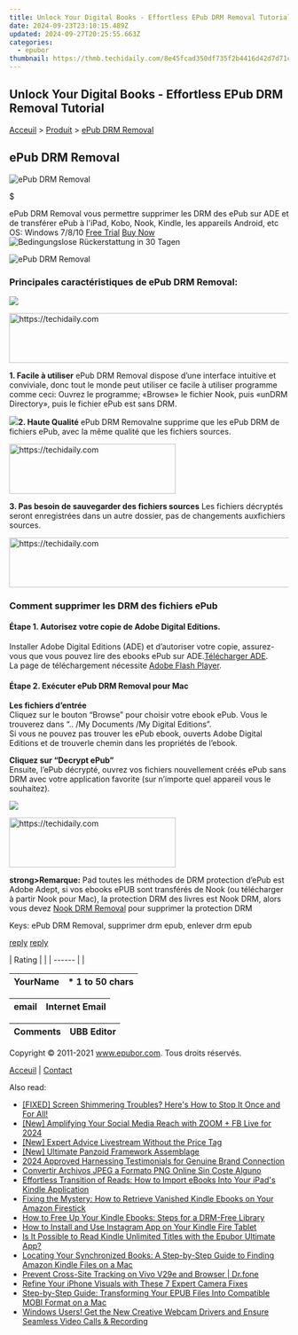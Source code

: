 ```yaml
---
title: Unlock Your Digital Books - Effortless EPub DRM Removal Tutorial
date: 2024-09-23T23:10:15.489Z
updated: 2024-09-27T20:25:55.663Z
categories:
  - epubor
thumbnail: https://thmb.techidaily.com/8e45fcad350df735f2b4416d42d7d71c8933e8227de663d1016dd55e7780d59f.jpg
---
```


## Unlock Your Digital Books - Effortless EPub DRM Removal Tutorial

[Acceuil](http://www.epubor.com/fr/) \> [Produit](https://tools.techidaily.com/epubor/products/) \> [ePub DRM Removal](https://tools.techidaily.com/epubor/products/) 

## ePub DRM Removal

![ePub DRM Removal](https://www.epubor.com/images/remote/D4/1D/D41D8C_D41D8C_drmtool.jpg)

$

ePub DRM Removal vous permettre supprimer les DRM des ePub sur ADE et de transférer ePub à l'iPad, Kobo, Nook, Kindle, les appareils Android, etc  OS: Windows 7/8/10 [Free Trial](https://tools.techidaily.com/epubor/products/) [Buy Now](https://tools.techidaily.com/epubor/products/) ![Bedingungslose Rückerstattung in 30 Tagen](http://www.epubor.com/images/grarantee-s.gif) 

![ePub DRM Removal](https://www.epubor.com/images/remote/D4/1D/D41D8C_epubdrmremoval.jpg)

### Principales caractéristiques de ePub DRM Removal:

![](https://www.epubor.com/images/remote/D4/1D/D41D8C_D41D8C_4A32BA6vc_1.jpg)

<!-- affiliate ads begin -->
<a href="https://ephamedtechinc.pxf.io/c/5597632/2123512/26400" target="_top" id="2123512">
  <img src="//a.impactradius-go.com/display-ad/26400-2123512" border="0" alt="https://techidaily.com" width="728" height="90"/>
</a>
<img height="0" width="0" src="https://ephamedtechinc.pxf.io/i/5597632/2123512/26400" style="position:absolute;visibility:hidden;" border="0" />
<!-- affiliate ads end -->

**1\. Facile à utiliser** 
ePub DRM Removal dispose d’une interface intuitive et conviviale, donc tout le monde peut utiliser ce facile à utiliser programme comme ceci: Ouvrez le programme; «Browse» le fichier Nook, puis «unDRM Directory», puis le fichier ePub est sans DRM.

**![](https://www.epubor.com/images/remote/D4/1D/D41D8C_D41D8C_drm-removal.jpg)2\. Haute Qualité** 
ePub DRM Removalne supprime que les ePub DRM de fichiers ePub, avec la même qualité que les fichiers sources.

<!-- affiliate ads begin -->
<a href="https://aligracehair.sjv.io/c/5597632/1972679/19272" target="_top" id="1972679">
  <img src="//a.impactradius-go.com/display-ad/19272-1972679" border="0" alt="https://techidaily.com" width="300" height="90"/>
</a>
<img height="0" width="0" src="https://aligracehair.sjv.io/i/5597632/1972679/19272" style="position:absolute;visibility:hidden;" border="0" />
<!-- affiliate ads end -->

**3\. Pas besoin de sauvegarder des fichiers sources** 
Les fichiers décryptés seront enregistrées dans un autre dossier, pas de changements auxfichiers sources.

  

<!-- affiliate ads begin -->
<a href="https://appsumo.8odi.net/c/5597632/2068411/7443" target="_top" id="2068411">
  <img src="//a.impactradius-go.com/display-ad/7443-2068411" border="0" alt="https://techidaily.com" width="728" height="90"/>
</a>
<img height="0" width="0" src="https://appsumo.8odi.net/i/5597632/2068411/7443" style="position:absolute;visibility:hidden;" border="0" />
<!-- affiliate ads end -->

### Comment supprimer les DRM des fichiers ePub

#### **Étape** 1\. **Autorisez votre copie de Adobe Digital Editions.**

Installer Adobe Digital Editions (ADE) et d’autoriser votre copie, assurez-vous que vous pouvez lire des ebooks ePub sur ADE.[Télécharger ADE](http://www.adobe.com/products/digitaleditions/).  
La page de téléchargement nécessite [Adobe Flash Player](http://get.adobe.com/flashplayer/).

#### **Étape 2\. Exécuter ePub DRM Removal pour Mac**

**Les fichiers d’entrée**  
Cliquez sur le bouton “Browse” pour choisir votre ebook ePub. Vous le trouverez dans “.. /My Documents /My Digital Editions”.  
Si vous ne pouvez pas trouver les ePub ebook, ouverts Adobe Digital Editions et de trouverle chemin dans les propriétés de l’ebook.

**Cliquez sur “Decrypt ePub”**  
Ensuite, l’ePub décrypté, ouvrez vos fichiers nouvellement créés ePub sans DRM avec votre application favorite (sur n’importe quel appareil vous le souhaitez).

![](https://www.epubor.com/images/remote/D4/1D/D41D8C_epubdrmremoval1.jpg)

<!-- affiliate ads begin -->
<a href="https://aligracehair.sjv.io/c/5597632/1948905/19272" target="_top" id="1948905">
  <img src="//a.impactradius-go.com/display-ad/19272-1948905" border="0" alt="https://techidaily.com" width="300" height="90"/>
</a>
<img height="0" width="0" src="https://aligracehair.sjv.io/i/5597632/1948905/19272" style="position:absolute;visibility:hidden;" border="0" />
<!-- affiliate ads end -->

**strong>Remarque:** Pad toutes les méthodes de DRM protection d’ePub est Adobe Adept, si vos ebooks ePUB sont transférés de Nook (ou télécharger à partir Nook pour Mac), la protection DRM des livres est Nook DRM, alors vous devez [Nook DRM Removal](https://tools.techidaily.com/epubor/nook-drm-removal/) pour supprimer la protection DRM

Keys: ePub DRM Removal, supprimer drm epub, enlever drm epub

[reply](https://tools.techidaily.com/epubor/products/) [reply](https://tools.techidaily.com/epubor/products/) 

| Rating |  |
| ------ |  |

| YourName | \*  1 to 50 chars |
| -------- | ----------------- |

| email | Internet Email |
| ----- | -------------- |

| Comments | UBB Editor |
| -------- | ---------- |

Copyright © 2011-2021 www.epubor.com. Tous droits réservés. 

[Acceuil](http://www.epubor.com/fr/) | [Contact](http://www.epubor.com/fr/mailto:support@epubor.com)

<ins class="adsbygoogle"
     style="display:block"
     data-ad-format="autorelaxed"
     data-ad-client="ca-pub-7571918770474297"
     data-ad-slot="1223367746"></ins>

<ins class="adsbygoogle"
     style="display:block"
     data-ad-client="ca-pub-7571918770474297"
     data-ad-slot="8358498916"
     data-ad-format="auto"
     data-full-width-responsive="true"></ins>

<span class="atpl-alsoreadstyle">Also read:</span>
<div><ul>
<li><a href="https://program-issues.techidaily.com/1723007764563-fixed-screen-shimmering-troubles-heres-how-to-stop-it-once-and-for-all/"><u>[FIXED] Screen Shimmering Troubles? Here's How to Stop It Once and For All!</u></a></li>
<li><a href="https://fox-helps.techidaily.com/new-amplifying-your-social-media-reach-with-zoom-plus-fb-live-for-2024/"><u>[New] Amplifying Your Social Media Reach with ZOOM + FB Live for 2024</u></a></li>
<li><a href="https://screen-recording.techidaily.com/new-expert-advice-livestream-without-the-price-tag/"><u>[New] Expert Advice Livestream Without the Price Tag</u></a></li>
<li><a href="https://some-tips.techidaily.com/new-ultimate-panzoid-framework-assemblage/"><u>[New] Ultimate Panzoid Framework Assemblage</u></a></li>
<li><a href="https://some-techniques.techidaily.com/2024-approved-harnessing-testimonials-for-genuine-brand-connection/"><u>2024 Approved Harnessing Testimonials for Genuine Brand Connection</u></a></li>
<li><a href="https://tech-savvy.techidaily.com/convertir-archivos-jpeg-a-formato-png-online-sin-coste-alguno/"><u>Convertir Archivos JPEG a Formato PNG Online Sin Coste Alguno</u></a></li>
<li><a href="https://solve-luxury.techidaily.com/effortless-transition-of-reads-how-to-import-ebooks-into-your-ipads-kindle-application/"><u>Effortless Transition of Reads: How to Import eBooks Into Your iPad's Kindle Application</u></a></li>
<li><a href="https://solve-luxury.techidaily.com/fixing-the-mystery-how-to-retrieve-vanished-kindle-ebooks-on-your-amazon-firestick/"><u>Fixing the Mystery: How to Retrieve Vanished Kindle Ebooks on Your Amazon Firestick</u></a></li>
<li><a href="https://solve-luxury.techidaily.com/how-to-free-up-your-kindle-ebooks-steps-for-a-drm-free-library/"><u>How to Free Up Your Kindle Ebooks: Steps for a DRM-Free Library</u></a></li>
<li><a href="https://solve-luxury.techidaily.com/how-to-install-and-use-instagram-app-on-your-kindle-fire-tablet/"><u>How to Install and Use Instagram App on Your Kindle Fire Tablet</u></a></li>
<li><a href="https://solve-luxury.techidaily.com/is-it-possible-to-read-kindle-unlimited-titles-with-the-epubor-ultimate-app/"><u>Is It Possible to Read Kindle Unlimited Titles with the Epubor Ultimate App?</u></a></li>
<li><a href="https://solve-luxury.techidaily.com/locating-your-synchronized-books-a-step-by-step-guide-to-finding-amazon-kindle-files-on-a-mac/"><u>Locating Your Synchronized Books: A Step-by-Step Guide to Finding Amazon Kindle Files on a Mac</u></a></li>
<li><a href="https://fake-location.techidaily.com/prevent-cross-site-tracking-on-vivo-v29e-and-browser-drfone-by-drfone-virtual-android/"><u>Prevent Cross-Site Tracking on Vivo V29e and Browser | Dr.fone</u></a></li>
<li><a href="https://fox-that.techidaily.com/refine-your-iphone-visuals-with-these-7-expert-camera-fixes/"><u>Refine Your iPhone Visuals with These 7 Expert Camera Fixes</u></a></li>
<li><a href="https://solve-luxury.techidaily.com/step-by-step-guide-transforming-your-epub-files-into-compatible-mobi-format-on-a-mac/"><u>Step-by-Step Guide: Transforming Your EPUB Files Into Compatible MOBI Format on a Mac</u></a></li>
<li><a href="https://hardware-updates.techidaily.com/windows-users-get-the-new-creative-webcam-drivers-and-ensure-seamless-video-calls-and-recording/"><u>Windows Users! Get the New Creative Webcam Drivers and Ensure Seamless Video Calls & Recording</u></a></li>
</ul></div>

